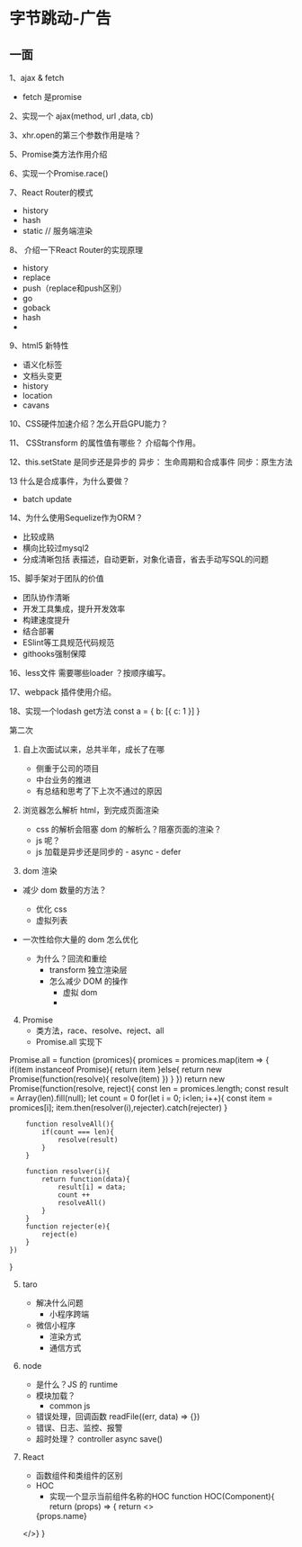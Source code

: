 # 字节跳动-广告

## 一面
1、ajax  & fetch
- fetch 是promise

2、实现一个 ajax(method,  url ,data, cb)

3、xhr.open的第三个参数作用是啥？

5、Promise类方法作用介绍

6、实现一个Promise.race()

7、React Router的模式
- history
- hash
- static // 服务端渲染

8、 介绍一下React Router的实现原理
- history
 - replace
 - push（replace和push区别）
 - go
 - goback
- hash
 - 

9、html5 新特性
- 语义化标签
- 文档头变更
- history
- location
- cavans

10、CSS硬件加速介绍？怎么开启GPU能力？

11、 CSStransform 的属性值有哪些？ 介绍每个作用。

12、this.setState 是同步还是异步的
异步： 生命周期和合成事件
同步：原生方法

13 什么是合成事件，为什么要做？
- batch update

14、为什么使用Sequelize作为ORM？
- 比较成熟
- 横向比较过mysql2
- 分成清晰包括 表描述，自动更新，对象化语音，省去手动写SQL的问题

15、脚手架对于团队的价值
- 团队协作清晰
- 开发工具集成，提升开发效率
- 构建速度提升
- 结合部署
- ESlint等工具规范代码规范
- githooks强制保障

16、less文件 需要哪些loader ？按顺序编写。

17、webpack 插件使用介绍。

18、实现一个lodash get方法 
const a = {
b: [{
 c: 1
}]
}

第二次
1. 自上次面试以来，总共半年，成长了在哪
     - 侧重于公司的项目
     - 中台业务的推进
     - 有总结和思考了下上次不通过的原因

2. 浏览器怎么解析 html，到完成页面渲染
    - css 的解析会阻塞 dom 的解析么？阻塞页面的渲染？
     - js 呢？
     - js 加载是异步还是同步的
            - async 
            - defer
  
3. dom 渲染

- 减少 dom 数量的方法？
    - 优化 css
    - 虚拟列表

 - 一次性给你大量的 dom 怎么优化
    - 为什么？回流和重绘
        - transform 独立渲染层
        - 怎么减少 DOM 的操作
            - 虚拟 dom
            - 
4.  Promise 
    - 类方法，race、resolve、reject、all
    - Promise.all 实现下

Promise.all = function (promices){
    promices = promices.map(item => {
        if(item instanceof Promise){
            return item
        }else{
            return new Promise(function(resolve){
                resolve(item)
            })
        }
    })
    return new Promise(function(resolve, reject){
        const len = promices.length;
        const result = Array(len).fill(null);
        let count = 0
        for(let i = 0; i<len; i++){
            const item = promices[i];
            item.then(resolver(i),rejecter).catch(rejecter)
        }
        
        function resolveAll(){
            if(count === len){
                resolve(result)
            }
        }
        
        function resolver(i){
            return function(data){
                result[i] = data;
                count ++
                resolveAll()
            }
        }
        function rejecter(e){
            reject(e)
        }
    })
}

5. taro
    - 解决什么问题
        - 小程序跨端 
    -  微信小程序
        - 渲染方式
        - 通信方式

6. node
    - 是什么？JS 的 runtime
    - 模块加载？
        - common js
    - 错误处理，回调函数 
        readFile((err, data) => {})
    - 错误、日志、监控、报警
    - 超时处理？
        controller
                async save()
        

7. React    
    - 函数组件和类组件的区别
    - HOC
         - 实现一个显示当前组件名称的HOC
 function HOC(Component){
    return (props) => {
     return <>
        <div>{props.name}</div>
        <Component {...props}/>
    </>}
}